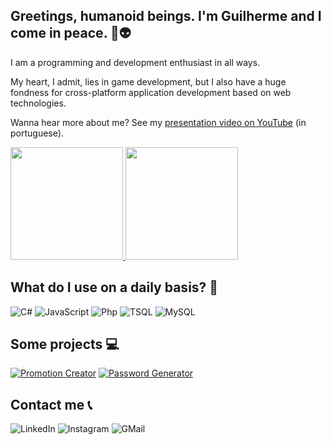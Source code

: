 ## Greetings, humanoid beings. I'm Guilherme and I come in peace. 🚀👽

I am a programming and development enthusiast in all ways.

My heart, I admit, lies in game development, but I also have a huge fondness for cross-platform application development based on web technologies.

Wanna hear more about me? See my [presentation video on YouTube](https://youtu.be/39DsO5W98bY?si=2cUbzRMehB0kBeVD) (in portuguese).

<div>
  <a href="https://github.com/alarmedewe">
    <img height="180em" src="https://github-readme-stats.vercel.app/api?username=alarmedewe&show_icons=true&theme=chartreuse-dark&include_all_commits=true&count_private=true"/>
    <img height="180em" src="https://github-readme-stats.vercel.app/api/top-langs/?username=alarmedewe&layout=compact&theme=chartreuse-dark"/>
  </a>
</div>

## What do I use on a daily basis? 📆

![C#](https://img.shields.io/badge/C%23-239120?style=for-the-badge&logo=c-sharp&logoColor=white)
![JavaScript](https://img.shields.io/badge/JavaScript-323330?style=for-the-badge&logo=javascript&logoColor=F7DF1E)
![Php](https://img.shields.io/badge/PHP-777BB4?style=for-the-badge&logo=php&logoColor=white)
![TSQL](https://img.shields.io/badge/Microsoft%20SQL%20Server-CC2927?style=for-the-badge&logo=microsoft%20sql%20server&logoColor=white)
![MySQL](https://img.shields.io/badge/MySQL-005C84?style=for-the-badge&logo=mysql&logoColor=white)

## Some projects 💻

[![Promotion Creator](https://github-readme-stats.vercel.app/api/pin/?username=alarmedewe&repo=promotion-creator&theme=chartreuse-dark)](https://github.com/AlarmedEwe/promotion-creator)
[![Password Generator](https://github-readme-stats.vercel.app/api/pin/?username=alarmedewe&repo=PasswordGenerator&theme=chartreuse-dark)](https://github.com/AlarmedEwe/PasswordGenerator)

## Contact me 📞

<a href="https://www.linkedin.com/in/gmluiz/" target="_blank" style="text-decoration: none">
  <img alt="LinkedIn" src="https://img.shields.io/badge/LinkedIn-0077B5?style=for-the-badge&logo=linkedin&logoColor=white" />
</a>
<a href="https://www.instagram.com/gui.m.luiz/" target="_blank" style="text-decoration: none">
  <img alt="Instagram" src="https://img.shields.io/badge/Instagram-E4405F?style=for-the-badge&logo=instagram&logoColor=white" />
</a>
<a href="mailto:guimartinholuiz@gmail.com" style="text-decoration: none">
  <img alt="GMail" src="https://img.shields.io/badge/Gmail-D14836?style=for-the-badge&logo=gmail&logoColor=white" />
</a>
